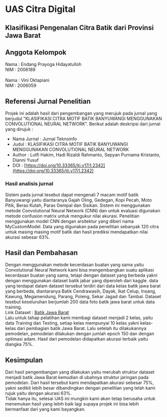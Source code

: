 # UAS Citra Digital
## Klasifikasi Pengenalan Citra Batik dari Provinsi Jawa Barat

## Anggota Kelompok
Nama    : Endang Prayoga Hidayatulloh <br/>
NIM     : 2006189 <br/>
<br/>
Nama    : Vini Oktapiani <br/> 
NIM     : 2006059 <br/> 

## Referensi Jurnal Penelitian
Projek ini adalah hasil dari pengembangan yang merujuk pada jurnal yang berjudul "KLASIFIKASI CITRA MOTIF BATIK BANYUWANGI MENGGUNAKAN CONVOLUTIONAL NEURAL NETWORK". Berikut adalah deskripsi dari jurnal yang dirujuk :
* Nama Jurnal     : Jurnal Teknoinfo
* Judul           : KLASIFIKASI CITRA MOTIF BATIK BANYUWANGI MENGGUNAKAN CONVOLUTIONAL NEURAL NETWORK
* Author          : Lutfi Hakim, Hadi Rizaldi Rahmanto, Sepyan Purnama Kristanto, Dianni Yusuf
* DOI             : [https://doi.org/10.33365/jti.v17i1.2342](https://doi.org/10.33365/jti.v17i1.2342)
### Hasil analisis jurnal
Sistem pada jurnal tesebut dapat mengenali 7 macam motif batik Banyuwangi yaitu diantaranya Gajah Oling, Gedegan, Kopi Pecah, Moto Pitik, Beras Kutah, Paras Gempal dan Sisikan. Sistem ini menggunakan metode Convolutional Neural Network (CNN) dan untuk evaluasi digunakan metode confusion matrix untuk mengukur nilai akurasi. Penelitian menggunakan model CNN dengan arsitektur yang diberi nama MyCustomModel. Data yang digunakan pada penelitian sebanyak 120 citra untuk masing masing motif batik dan hasil prediksi mendapatkan nilai akurasi sebesar 63%.

## Hasil dan Pembahasan
Dengan menggunakan metode kecerdasan buatan yang sama yaitu Convolutional Neural Network kami bisa mengembangkan suatu aplikasi kecerdasan buatan yang sama, tetapi dengan dataset yang berbeda yakni dengan menggunakan dataset batik jabar yang diperoleh dari kaggle. data yang terdapat dalam dataset tersebut terdiri dari data kelas batik jawa barat yang berbeda, diantaranya Batik Cendrawasih, Dayak, Ikat Celup, Insang, Kawung, Megamendung, Parang, Poleng, Sekar Jagad dan Tambal. Dataset tesebut keseluruhan berjumlah 200 data foto batik jawa barat untuk data training. <br/>
Link Dataset    : [Batik Jawa Barat](https://www.kaggle.com/datasets/panduagas/batik-jawa-barat) <br/>
Lalu untuk tahap pelatihan kami membagi dataset menjadi 2 kelas, yaitu data Training dan Testing, setiap kelas mempunyai 10 kelas yakni kelas-kelas dari pembagian batik Jawa Barat. Lalu setelah itu dilakukannya pemodelan, pemodelan dilakukan dengan jumlah epoch 150 dan dengan optimasi adam. Hasil dari pemodelan didapatkan akurasi terbaik yaitu diangka 75%.

## Kesimpulan
Dari hasil pengembangan yang dilakukan yaitu merubah struktur dataset menjadi batik Jawa Barat kemudian di ubahnya struktur jaringan pada pemodelan. Dari hasil tersebut kami mendapatkan akurasi sebesar 75%, yakni sedikit lebih besar dibandingkan dengan penelitian yang telah kami rujuk yaitu dengan akurasi 63%. <br/>
Tidak hanya itu, selesai UAS ini mungkin kami akan tetap berusaha untuk menemukan hasil yang lebih baik lagi supaya projek ini bisa lebih bermanfaat dari yang kami bayangkan.
